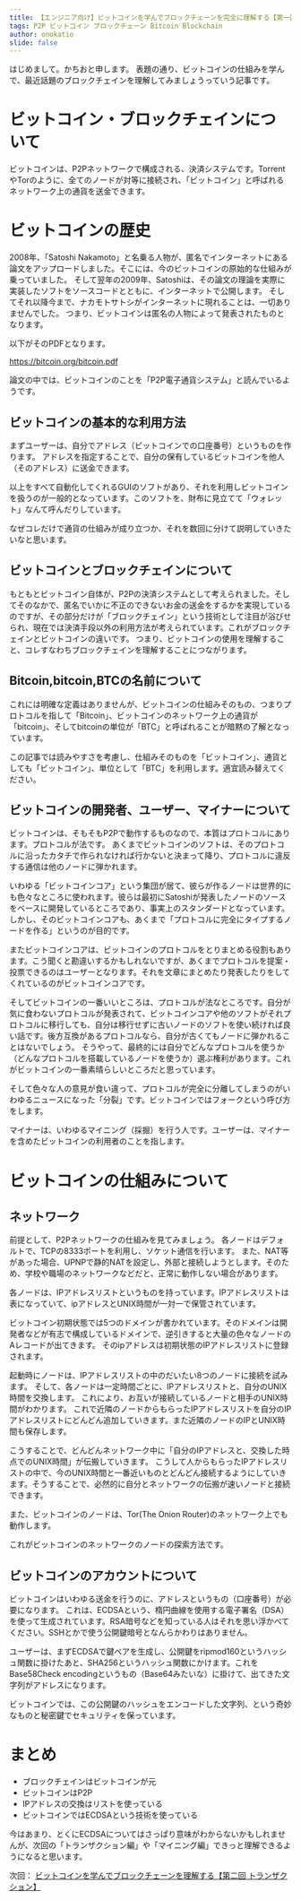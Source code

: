 ```yaml
---
title: 【エンジニア向け】ビットコインを学んでブロックチェーンを完全に理解する【第一回 歴史とネットワーク】
tags: P2P ビットコイン ブロックチェーン Bitcoin Blockchain
author: onokatio
slide: false
---
```

はじめまして。かちおと申します。
表題の通り、ビットコインの仕組みを学んで、最近話題のブロックチェインを理解してみましょうっていう記事です。

# ビットコイン・ブロックチェインについて

ビットコインは、P2Pネットワークで構成される、決済システムです。TorrentやTorのように、全てのノードが対等に接続され、「ビットコイン」と呼ばれるネットワーク上の通貨を送金できます。

# ビットコインの歴史

2008年、「Satoshi Nakamoto」と名乗る人物が、匿名でインターネットにある論文をアップロードしました。そこには、今のビットコインの原始的な仕組みが乗っていました。
そして翌年の2009年、Satoshiは、その論文の理論を実際に実装したソフトをソースコードとともに、インターネットで公開します。
そしてそれ以降今まで、ナカモトサトシがインターネットに現れることは、一切ありませんでした。
つまり、ビットコインは匿名の人物によって発表されたものとなります。

以下がそのPDFとなります。

https://bitcoin.org/bitcoin.pdf

論文の中では、ビットコインのことを「P2P電子通貨システム」と読んでいるようです。

## ビットコインの基本的な利用方法

まずユーザーは、自分でアドレス（ビットコインでの口座番号）というものを作ります。
アドレスを指定することで、自分の保有しているビットコインを他人（そのアドレス）に送金できます。

以上をすべて自動化してくれるGUIのソフトがあり、それを利用しビットコインを扱うのが一般的となっています。このソフトを、財布に見立てて「ウォレット」なんて呼んだりしています。

なぜコレだけで通貨の仕組みが成り立つか、それを数回に分けて説明していきたいなと思います。

## ビットコインとブロックチェインについて

もともとビットコイン自体が、P2Pの決済システムとして考えられました。そしてそのなかで、匿名でいかに不正のできないお金の送金をするかを実現しているのですが、その部分だけが「ブロックチェイン」という技術として注目が浴びせられ、現在では決済手段以外の利用方法が考えられています。これがブロックチェインとビットコインの違いです。
つまり、ビットコインの使用を理解すること、コレすなわちブロックチェインを理解することにつながります。

## Bitcoin,bitcoin,BTCの名前について

これには明確な定義はありませんが、ビットコインの仕組みそのもの、つまりプロトコルを指して「Bitcoin」、ビットコインのネットワーク上の通貨が「bitcoin」、そしてbitcoinの単位が「BTC」と呼ばれることが暗黙の了解となっています。

この記事では読みやすさを考慮し、仕組みそのものを「ビットコイン」、通貨としても「ビットコイン」、単位として「BTC」を利用します。適宜読み替えてください。

## ビットコインの開発者、ユーザー、マイナーについて

ビットコインは、そもそもP2Pで動作するものなので、本質はプロトコルにあります。プロトコルが法です。
あくまでビットコインのソフトは、そのプロトコルに沿ったカタチで作られなければ行かないと決まって降り、プロトコルに違反する通信は他のノードに弾かれます。

いわゆる「ビットコインコア」という集団が居て、彼らが作るノードは世界的にも色々なところに使われます。彼らは最初にSatoshiが発表したノードのソースをベースに開発しているところであり、事実上のスタンダードとなっています。しかし、そのビットコインコアも、あくまで「プロトコルに完全にタイプするノードを作る」というのが目的です。

またビットコインコアは、ビットコインのプロトコルをとりまとめる役割もあります。こう聞くと勘違いするかもしれないですが、あくまでプロトコルを提案・投票できるのはユーザーとなります。それを文章にまとめたり発表したりをしてくれているのがビットコインコアです。

そしてビットコインの一番いいところは、プロトコルが法なところです。自分が気に食わないプロトコルが発表されて、ビットコインコアや他のソフトがそれプロトコルに移行しても、自分は移行せずに古いノードのソフトを使い続ければ良い話です。後方互換があるプロトコルなら、自分が古くてもノードに弾かれることはないでしょう。
そうやって、最終的には自分でどんなプロトコルを使うか（どんなプロトコルを搭載しているノードを使うか）選ぶ権利があります。これがビットコインの一番素晴らしいところだと思っています。

そして色々な人の意見が食い違って、プロトコルが完全に分離してしまうのがいわゆるニュースになった「分裂」です。ビットコインではフォークという呼び方をします。

マイナーは、いわゆるマイニング（採掘）を行う人です。ユーザーは、マイナーを含めたビットコインの利用者のことを指します。

# ビットコインの仕組みについて

## ネットワーク

前提として、P2Pネットワークの仕組みを見てみましょう。
各ノードはデフォルトで、TCPの8333ポートを利用し、ソケット通信を行います。
また、NAT等があった場合、UPNPで静的NATを設定し、外部と接続しようとします。そのため、学校や職場のネットワークなどだと、正常に動作しない場合があります。

各ノードは、IPアドレスリストというものを持っています。IPアドレスリストは表になっていて、ipアドレスとUNIX時間が一対一で保管されています。

ビットコイン初期状態では5つのドメインが書かれています。そのドメインは開発者などが有志で構成しているドメインで、逆引きすると大量の色々なノードのAレコードが出てきます。
そのipアドレスは初期状態のIPアドレスリストに登録されます。

起動時にノードは、IPアドレスリストの中のだいたい8つのノードに接続を試みます。
そして、各ノードは一定時間ごとに、IPアドレスリストと、自分のUNIX時間を交換します。
これにより、お互いが接続しているノードと相手のUNIX時間がわかります。
これで近隣のノードからもらったIPアドレスリストを自分のIPアドレスリストにどんどん追加していきます。また近隣のノードのIPとUNIX時間も保存します。

こうすることで、どんどんネットワーク中に「自分のIPアドレスと、交換した時点でのUNIX時間」が伝搬していきます。
こうして人からもらったIPアドレスリストの中で、今のUNIX時間と一番近いものとどんどん接続するようにしていきます。そうすることで、必然的に自分とネットワークの伝搬が速いノードと接続できます。

また、ビットコインのノードは、Tor(The Onion Router)のネットワーク上でも動作します。

これがビットコインのネットワークのノードの探索方法です。

## ビットコインのアカウントについて

ビットコインはいわゆる送金を行うのに、アドレスというもの（口座番号）が必要になります。
これは、ECDSAという、楕円曲線を使用する電子署名（DSA）を使って生成されています。RSA暗号などを知っている人はそれを思い浮かべてください。SSHとかで使う公開鍵暗号となんらかわりはありません。

ユーザーは、まずECDSAで鍵ペアを生成し、公開鍵をripmod160というハッシュ関数に掛けたあと、SHA256というハッシュ関数にかけます。これをBase58Check encodingというもの（Base64みたいな）に掛けて、出てきた文字列がアドレスになります。

ビットコインでは、この公開鍵のハッシュをエンコードした文字列、という奇妙なものと秘密鍵でセキュリティを保っています。

# まとめ

- ブロックチェインはビットコインが元
- ビットコインはP2P
- IPアドレスの交換はリストを使っている
- ビットコインではECDSAという技術を使っている

今はあまり、とくにECDSAについてはさっぱり意味がわからないかもしれませんが、次回の「トランザクション編」や「マイニング編」できっと理解できるようになると思います。

次回： [ビットコインを学んでブロックチェーンを理解する【第二回 トランザクション】](https://qiita.com/onokatio/items/432356feef4d6f1aa8dd)

